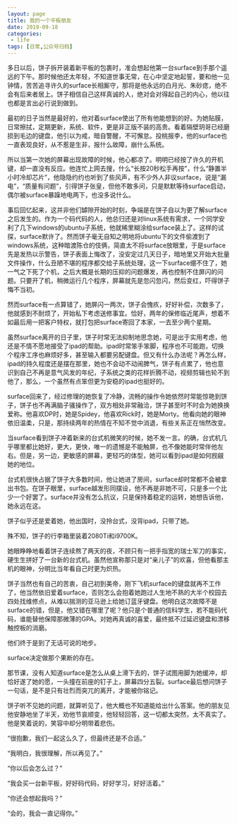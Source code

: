 ```yaml
---
layout: page
title: 我的一个平板朋友
date: 2019-09-18
categories:
 - life
tags: [日常,公众号归档]
---
```


多日以后，饼子拆开装着新平板的包裹时，准会想起他第一台surface到手那个遥远的下午。那时候他还太年轻，不知道世事无常，在心中坚定地起誓，要和他一见钟情，苦苦追寻许久的surface长相厮守，那将是他永远的白月光、朱砂痣，绝不会有后来者居上。饼子相信自己这样真诚的人，绝对会对得起自己的内心，他以往也都是言出必行说到做到。

最初的日子当然是最好的，他对着surface使出了所有他能想到的好。为她贴膜，日常擦拭，定期更新，系统、软件，更是非正版不装的高贵。看着隔壁玥哥已经磨损到毛边的键盘，他引以为戒，暗自警醒，不可懈怠。投桃报李，他的surface也一直表现良好，从不惹是生非，报什么故障，崩什么系统。

所以当第一次她的屏幕出现故障的时候，他心都凉了。明明已经按了许久的开机键，却一直没有反应。他连忙上网去搜，什么“长按20秒松手再按”，什么“静置半小时冷却芯片”，他隐隐约约也听到了些风声，有不少外人非议surface，说是“漏电”，“质量有问题”，引得饼子张皇，但他不敢多问，只是默默等待surface启动，偶尔被surface暴躁地电两下，也没多说什么。

事后回忆起来，这并非他们罅隙开始的时刻，争端是在饼子自以为更了解surface之后发生的。作为一个码代码的人，他总归还是对linux系统有需求，一个同学安利了几下windows的ubuntu子系统，他就稀里糊涂给surface装上了。这样的试探，surface默许了。然而饼子毫无自知之明地将ubuntu下的文件偷渡到了windows系统，这种暗渡陈仓的伎俩，简直太不将surface放眼里，于是surface先是发热以示警告，饼子表面上悔改了，没安定过几天日子，暗地里又开始大批量文件操作，什么丑陋不堪的程序都交给子系统处理，这一下surface绷不住了，她一气之下死了个机，之后大概是长期的压抑的问题爆发，再也控制不住屏闪的问题。只要开了机，稍微运行几个程序，屏幕就先是忽闪忽闪，然后变红，吓得饼子悔不当初。

然而surface有一点算错了，她屏闪一两次，饼子会愧疚，好好补偿，次数多了，他就感到不耐烦了，开始私下考虑送修事宜。恰好，两年的保修临近尾声，想着不如最后用一把客户特权，就打包把surface寄回了本家，一去至少两个星期。

虽然surface离开的日子里，饼子时常无法抑制地思念她，可是出于实用考虑，他还是不情不愿地接受了ipad的帮助。ipad时常笨手笨脚，程序也不可能跑，切换个程序工序也麻烦好多，甚至输入都要另配键盘。但又有什么办法呢？再怎么样，ipad的持久程度还是摆在那里，她也不会动不动闹脾气，饼子有点累了，他也意识到自己不再是意气风发的年纪，子系统之类的花样折腾不动，视频剪辑也轮不到他了，那么，一个虽然有点笨但更为安稳的ipad也挺好的。

surface回来了，经过修理的她恢复了冷静，流畅的操作令她依然时常能惊艳到饼子，饼子也不再满脑子骚操作了，双方相处非常融洽，饼子甚至时不时会为她换换爱称。他喜欢DP时，她是Spidey，他喜欢Rick时，她是Morty。他看向她的眼神依旧温柔，只是，那持续两年的热情在不知不觉中消退，有些关系正在悄然改变。

当surface看到饼子冲着新来的台式机微笑的时候，她不发一言。的确，台式机几乎哪里都比她好，更大，更快，唯一的遗憾是不能触屏，也不像她能时常伴他左右。但是，另一边，更敏感的屏幕，更轻巧的体型，她可以看到ipad是如何觊觎她的地位。

台式机很快占据了饼子大多数时间，他让她进了房间，surface却时常都不会被拿出书包。在饼子眼里，surface越发形同摆设，他不再是非她不可，只是多一个比少一个好罢了。surface并没有怎么抗议，只是保持着稳定的运转，她想告诉他，她永远在这。

饼子似乎还是爱着她，他出国时，没拎台式，没背ipad，只带了她。

殊不知，饼子的行李箱里装着2080Ti和i9700K。

她眼睁睁地看着饼子连续熬了两天的夜，不顾只有一把手指宽的瑞士军刀的事实，硬生生拼好了一台新的台式机。虽然他宣称那只是对“亲儿子”的欢喜，但他看那主机的眼神，分明比当年看自己时更为炽热。

饼子当然也有自己的苦衷，自己初到美帝，刚下飞机surface的键盘就再不工作了，他当然依旧爱着surface，否则怎么会抱着她跑过人生地不熟的大半个校园去四处找维修点，从难以揣测的亚马逊上给她订蓝牙键盘。他明白这次故障不是surface的错，但是，他又错在哪里了呢？他只是个普通的信科学生，若不能码代码，谁能替他保障那微薄的GPA。对她再真诚的喜爱，最终抵不过延迟键盘和漂移触控板的消磨。

他们终于是到了无话可说的地步。

surface决定做那个果断的存在。

那节课，没有人知道surface是怎么从桌上滑下去的，饼子试图用脚为她缓冲，却恰好遂了她的愿，一头撞在前座的钉子上，屏幕四分五裂。surface最后想问饼子一句话，是不是只有壮烈而突兀的离开，才能被你铭记。

饼子听不见她的问题，就算听见了，他大概也不知道能给出什么答案。他的朋友见他安静地坐了半天，劝他节哀顺变，他轻轻回答，这一切都太突然，太不真实了。他是笑着说的，笑容中却分明带着悲伤。

“很抱歉，我们一起这么久了，但最终还是不合适。”

“我明白，我很理解，所以再见了。”

“你以后会怎么过？”

“我会买一台新平板，好好码代码，好好学习，好好活着。”

“你还会想起我吗？”

“会的，我会一直记得你。”
